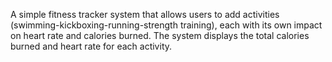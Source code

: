 A simple fitness tracker system that allows users to add activities (swimming-kickboxing-running-strength training), each with its own impact on heart rate and calories burned. 
The system displays the total calories burned and heart rate for each activity.
